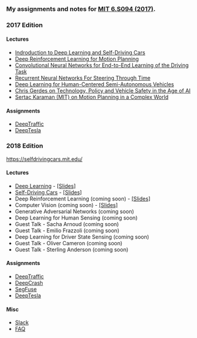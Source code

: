 ### My assignments and notes for [MIT 6.S094 (2017)](http://selfdrivingcars.mit.edu/).

### 2017 Edition

#### Lectures
- [Indroduction to Deep Learning and Self-Driving Cars](https://youtu.be/1L0TKZQcUtA?list=PLrAXtmErZgOeiKm4sgNOknGvNjby9efdf)
- [Deep Reinforcement Learning for Motion Planning](https://www.youtube.com/watch?v=QDzM8r3WgBw&list=PLrAXtmErZgOeiKm4sgNOknGvNjby9efdf)
- [Convolutional Neural Networks for End-to-End Learning of the Driving Task](https://www.youtube.com/watch?v=U1toUkZw6VI)
- [Recurrent Neural Networks For Steering Through Time](https://www.youtube.com/watch?v=nFTQ7kHQWtc) 
- [Deep Learning for Human-Centered Semi-Autonomous Vehicles](https://www.youtube.com/watch?v=ByZF8_-OJNI)
- [Chris Gerdes on Technology, Policy and Vehicle Safety in the Age of AI](https://www.youtube.com/watch?v=LDprUza7yT4)
- [Sertac Karaman (MIT) on Motion Planning in a Complex World](https://www.youtube.com/watch?v=0fLSf3NO0-s)

#### Assignments
- [DeepTraffic](http://selfdrivingcars.mit.edu/deeptraffic)
- [DeepTesla](http://selfdrivingcars.mit.edu/deeptesla)


### 2018 Edition

https://selfdrivingcars.mit.edu/

#### Lectures

- [Deep Learning](https://www.youtube.com/watch?v=-6INDaLcuJY&list=PLrAXtmErZgOeiKm4sgNOknGvNjby9efdf&index=9) - [[Slides]](https://www.dropbox.com/s/tru13qjw4jcngx9/lecture1.pdf?dl=1)
- [Self-Driving Cars](https://www.youtube.com/watch?v=_OCjqIgxwHw) - [[Slides]](https://www.dropbox.com/s/x8f486xjg7pla5y/lecture2.pdf?dl=1)
- Deep Reinforcement Learning (coming soon) - [[Slides]](https://www.dropbox.com/s/1m4h06cf3lnj8b5/lecture3.pdf?dl=1)
- Computer Vision (coming soon) - [[Slides]](https://www.dropbox.com/s/0n9vf1ndpq0fkpl/lecture4.pdf?dl=1)
- Generative Adversarial Networks (coming soon) 
- Deep Learning for Human Sensing (coming soon)
- Guest Talk - Sacha Arnoud (coming soon) 
- Guest Talk - Emilio Frazzoli (coming soon) 
- Deep Learning for Driver State Sensing (coming soon) 
- Guest Talk - Oliver Cameron (coming soon) 
- Guest Talk - Sterling Anderson (coming soon) 

#### Assignments
- [DeepTraffic](https://selfdrivingcars.mit.edu/deeptraffic/)
- [DeepCrash](https://selfdrivingcars.mit.edu/deepcrash)
- [SegFuse](https://selfdrivingcars.mit.edu/segfuse/)
- [DeepTesla](https://selfdrivingcars.mit.edu/segfuse/)

#### Misc
- [Slack](https://deep-mit-slack.herokuapp.com/)
- [FAQ](https://docs.google.com/document/d/1ZqgghxV1lpZeWUv5zNK0gMUBHfYTw9n6eYzzx9j8nok/edit)
